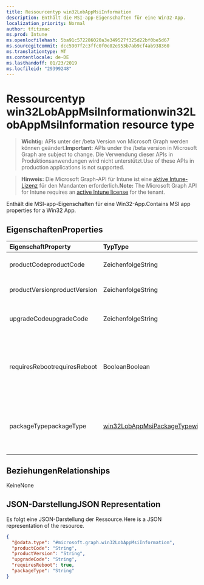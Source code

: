```yaml
---
title: Ressourcentyp win32LobAppMsiInformation
description: Enthält die MSI-app-Eigenschaften für eine Win32-App.
localization_priority: Normal
author: tfitzmac
ms.prod: Intune
ms.openlocfilehash: 5ba91c572286020a3e349527f325d22bf0be5d67
ms.sourcegitcommit: dcc5907f2c3ffc0f0e82e953b7ab9cf4ab938360
ms.translationtype: MT
ms.contentlocale: de-DE
ms.lasthandoff: 01/23/2019
ms.locfileid: "29399248"
---
```

# <a name="win32lobappmsiinformation-resource-type"></a><span data-ttu-id="c9b7e-103">Ressourcentyp win32LobAppMsiInformation</span><span class="sxs-lookup"><span data-stu-id="c9b7e-103">win32LobAppMsiInformation resource type</span></span>

> <span data-ttu-id="c9b7e-104">**Wichtig:** APIs unter der /beta Version von Microsoft Graph werden können geändert.</span><span class="sxs-lookup"><span data-stu-id="c9b7e-104">**Important:** APIs under the /beta version in Microsoft Graph are subject to change.</span></span> <span data-ttu-id="c9b7e-105">Die Verwendung dieser APIs in Produktionsanwendungen wird nicht unterstützt.</span><span class="sxs-lookup"><span data-stu-id="c9b7e-105">Use of these APIs in production applications is not supported.</span></span>

> <span data-ttu-id="c9b7e-106">**Hinweis:** Die Microsoft Graph-API für Intune ist eine [aktive Intune-Lizenz](https://go.microsoft.com/fwlink/?linkid=839381) für den Mandanten erforderlich.</span><span class="sxs-lookup"><span data-stu-id="c9b7e-106">**Note:** The Microsoft Graph API for Intune requires an [active Intune license](https://go.microsoft.com/fwlink/?linkid=839381) for the tenant.</span></span>

<span data-ttu-id="c9b7e-107">Enthält die MSI-app-Eigenschaften für eine Win32-App.</span><span class="sxs-lookup"><span data-stu-id="c9b7e-107">Contains MSI app properties for a Win32 App.</span></span>

## <a name="properties"></a><span data-ttu-id="c9b7e-108">Eigenschaften</span><span class="sxs-lookup"><span data-stu-id="c9b7e-108">Properties</span></span>
|<span data-ttu-id="c9b7e-109">Eigenschaft</span><span class="sxs-lookup"><span data-stu-id="c9b7e-109">Property</span></span>|<span data-ttu-id="c9b7e-110">Typ</span><span class="sxs-lookup"><span data-stu-id="c9b7e-110">Type</span></span>|<span data-ttu-id="c9b7e-111">Beschreibung</span><span class="sxs-lookup"><span data-stu-id="c9b7e-111">Description</span></span>|
|:---|:---|:---|
|<span data-ttu-id="c9b7e-112">productCode</span><span class="sxs-lookup"><span data-stu-id="c9b7e-112">productCode</span></span>|<span data-ttu-id="c9b7e-113">Zeichenfolge</span><span class="sxs-lookup"><span data-stu-id="c9b7e-113">String</span></span>|<span data-ttu-id="c9b7e-114">Der MSI-Produktcode.</span><span class="sxs-lookup"><span data-stu-id="c9b7e-114">The MSI product code.</span></span>|
|<span data-ttu-id="c9b7e-115">productVersion</span><span class="sxs-lookup"><span data-stu-id="c9b7e-115">productVersion</span></span>|<span data-ttu-id="c9b7e-116">Zeichenfolge</span><span class="sxs-lookup"><span data-stu-id="c9b7e-116">String</span></span>|<span data-ttu-id="c9b7e-117">Der MSI-Version des Produkts.</span><span class="sxs-lookup"><span data-stu-id="c9b7e-117">The MSI product version.</span></span>|
|<span data-ttu-id="c9b7e-118">upgradeCode</span><span class="sxs-lookup"><span data-stu-id="c9b7e-118">upgradeCode</span></span>|<span data-ttu-id="c9b7e-119">Zeichenfolge</span><span class="sxs-lookup"><span data-stu-id="c9b7e-119">String</span></span>|<span data-ttu-id="c9b7e-120">Die MSI-Datei aktualisieren von Code.</span><span class="sxs-lookup"><span data-stu-id="c9b7e-120">The MSI upgrade code.</span></span>|
|<span data-ttu-id="c9b7e-121">requiresReboot</span><span class="sxs-lookup"><span data-stu-id="c9b7e-121">requiresReboot</span></span>|<span data-ttu-id="c9b7e-122">Boolean</span><span class="sxs-lookup"><span data-stu-id="c9b7e-122">Boolean</span></span>|<span data-ttu-id="c9b7e-123">Gibt an, ob erfordert die MSI-app für den Computer neu starten, um die Installation abzuschließen.</span><span class="sxs-lookup"><span data-stu-id="c9b7e-123">Whether the MSI app requires the machine to reboot to complete installation.</span></span>|
|<span data-ttu-id="c9b7e-124">packageType</span><span class="sxs-lookup"><span data-stu-id="c9b7e-124">packageType</span></span>|[<span data-ttu-id="c9b7e-125">win32LobAppMsiPackageType</span><span class="sxs-lookup"><span data-stu-id="c9b7e-125">win32LobAppMsiPackageType</span></span>](../resources/intune-apps-win32lobappmsipackagetype.md)|<span data-ttu-id="c9b7e-126">Der Typ des MSI-Paket.</span><span class="sxs-lookup"><span data-stu-id="c9b7e-126">The MSI package type.</span></span> <span data-ttu-id="c9b7e-127">Mögliche Werte sind: `perMachine`, `perUser` und `dualPurpose`.</span><span class="sxs-lookup"><span data-stu-id="c9b7e-127">Possible values are: `perMachine`, `perUser`, `dualPurpose`.</span></span>|

## <a name="relationships"></a><span data-ttu-id="c9b7e-128">Beziehungen</span><span class="sxs-lookup"><span data-stu-id="c9b7e-128">Relationships</span></span>
<span data-ttu-id="c9b7e-129">Keine</span><span class="sxs-lookup"><span data-stu-id="c9b7e-129">None</span></span>

## <a name="json-representation"></a><span data-ttu-id="c9b7e-130">JSON-Darstellung</span><span class="sxs-lookup"><span data-stu-id="c9b7e-130">JSON Representation</span></span>
<span data-ttu-id="c9b7e-131">Es folgt eine JSON-Darstellung der Ressource.</span><span class="sxs-lookup"><span data-stu-id="c9b7e-131">Here is a JSON representation of the resource.</span></span>
<!-- {
  "blockType": "resource",
  "@odata.type": "microsoft.graph.win32LobAppMsiInformation"
}
-->
``` json
{
  "@odata.type": "#microsoft.graph.win32LobAppMsiInformation",
  "productCode": "String",
  "productVersion": "String",
  "upgradeCode": "String",
  "requiresReboot": true,
  "packageType": "String"
}
```




